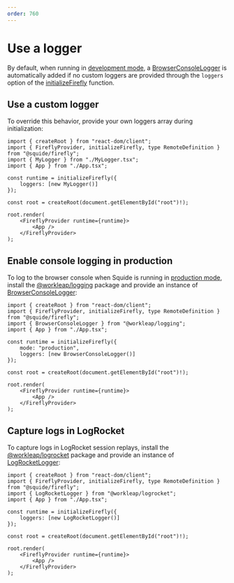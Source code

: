 ```yaml
---
order: 760
---
```


# Use a logger

By default, when running in [development mode](../reference/runtime/runtime-class.md#change-the-runtime-mode), a [BrowserConsoleLogger](https://workleap.github.io/wl-logging/reference/browserconsolelogger/) is automatically added if no custom loggers are provided through the `loggers` option of the [initializeFirefly](../reference/registration/initializeFirefly.md) function.

## Use a custom logger

To override this behavior, provide your own loggers array during initialization:

```tsx !#7 host/src/index.tsx
import { createRoot } from "react-dom/client";
import { FireflyProvider, initializeFirefly, type RemoteDefinition } from "@squide/firefly";
import { MyLogger } from "./MyLogger.tsx";
import { App } from "./App.tsx";

const runtime = initializeFirefly({
    loggers: [new MyLogger()]
});

const root = createRoot(document.getElementById("root")!);

root.render(
    <FireflyProvider runtime={runtime}>
        <App />
    </FireflyProvider>
);
```

## Enable console logging in production

To log to the browser console when Squide is running in [production mode](../reference/runtime/runtime-class.md#change-the-runtime-mode), install the [@workleap/logging](https://www.npmjs.com/package/@workleap/logging) package and provide an instance of [BrowserConsoleLogger](https://workleap.github.io/wl-logging/reference/browserconsolelogger/):

```tsx !#8 host/src/index.tsx
import { createRoot } from "react-dom/client";
import { FireflyProvider, initializeFirefly, type RemoteDefinition } from "@squide/firefly";
import { BrowserConsoleLogger } from "@workleap/logging";
import { App } from "./App.tsx";

const runtime = initializeFirefly({
    mode: "production",
    loggers: [new BrowserConsoleLogger()]
});

const root = createRoot(document.getElementById("root")!);

root.render(
    <FireflyProvider runtime={runtime}>
        <App />
    </FireflyProvider>
);
```

## Capture logs in LogRocket

To capture logs in LogRocket session replays, install the [@workleap/logrocket](https://www.npmjs.com/package/@workleap/logrocket) package and provide an instance of [LogRocketLogger](https://workleap.github.io/wl-telemetry/logrocket/reference/logrocketlogger/):

```tsx !#7 host/src/index.tsx
import { createRoot } from "react-dom/client";
import { FireflyProvider, initializeFirefly, type RemoteDefinition } from "@squide/firefly";
import { LogRocketLogger } from "@workleap/logrocket";
import { App } from "./App.tsx";

const runtime = initializeFirefly({
    loggers: [new LogRocketLogger()]
});

const root = createRoot(document.getElementById("root")!);

root.render(
    <FireflyProvider runtime={runtime}>
        <App />
    </FireflyProvider>
);
```


